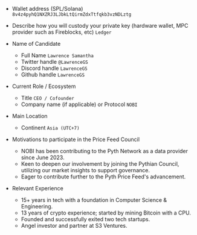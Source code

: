 - Wallet address (SPL/Solana) `8v4z4pyhQ1NXZRJ3LJbkLtQirmZdxTtfqkb3vzNDLztg`

- Describe how you will custody your private key (hardware wallet, MPC provider such as Fireblocks, etc) `Ledger`

- Name of Candidate
  - Full Name `Lawrence Samantha`
  - Twitter handle `@LawrenceGS`
  - Discord handle `LawrenceGS`
  - Github handle `LawrenceGS`

- Current Role / Ecosystem
  - Title `CEO / Cofounder`
  - Company name (if applicable) or Protocol `NOBI`

- Main Location
  - Continent `Asia (UTC+7)`

- Motivations to participate in the Price Feed Council
  - NOBI has been contributing to the Pyth Network as a data provider since June 2023.
  - Keen to deepen our involvement by joining the Pythian Council, utilizing our market insights to support governance.
  - Eager to contribute further to the Pyth Price Feed's advancement.

- Relevant Experience
  - 15+ years in tech with a foundation in Computer Science & Engineering.
  - 13 years of crypto experience; started by mining Bitcoin with a CPU.
  - Founded and successfully exited two tech startups.
  - Angel investor and partner at S3 Ventures.
